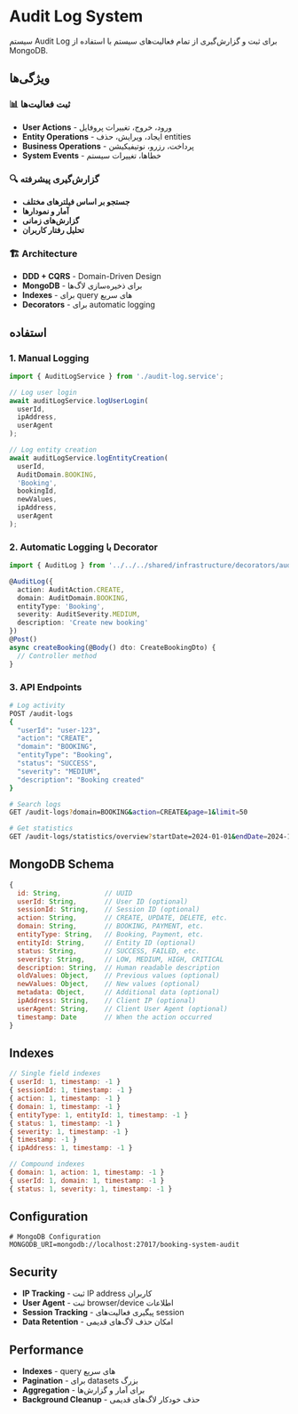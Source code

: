 # Audit Log System

سیستم Audit Log برای ثبت و گزارش‌گیری از تمام فعالیت‌های سیستم با استفاده از MongoDB.

## ویژگی‌ها

### 📊 ثبت فعالیت‌ها
- **User Actions** - ورود، خروج، تغییرات پروفایل
- **Entity Operations** - ایجاد، ویرایش، حذف entities
- **Business Operations** - پرداخت، رزرو، نوتیفیکیشن
- **System Events** - خطاها، تغییرات سیستم

### 🔍 گزارش‌گیری پیشرفته
- **جستجو بر اساس فیلترهای مختلف**
- **آمار و نمودارها**
- **گزارش‌های زمانی**
- **تحلیل رفتار کاربران**

### 🏗️ Architecture
- **DDD + CQRS** - Domain-Driven Design
- **MongoDB** - برای ذخیره‌سازی لاگ‌ها
- **Indexes** - برای query های سریع
- **Decorators** - برای automatic logging

## استفاده

### 1. Manual Logging

```typescript
import { AuditLogService } from './audit-log.service';

// Log user login
await auditLogService.logUserLogin(
  userId,
  ipAddress,
  userAgent
);

// Log entity creation
await auditLogService.logEntityCreation(
  userId,
  AuditDomain.BOOKING,
  'Booking',
  bookingId,
  newValues,
  ipAddress,
  userAgent
);
```

### 2. Automatic Logging با Decorator

```typescript
import { AuditLog } from '../../../shared/infrastructure/decorators/audit-log.decorator';

@AuditLog({
  action: AuditAction.CREATE,
  domain: AuditDomain.BOOKING,
  entityType: 'Booking',
  severity: AuditSeverity.MEDIUM,
  description: 'Create new booking'
})
@Post()
async createBooking(@Body() dto: CreateBookingDto) {
  // Controller method
}
```

### 3. API Endpoints

```bash
# Log activity
POST /audit-logs
{
  "userId": "user-123",
  "action": "CREATE",
  "domain": "BOOKING",
  "entityType": "Booking",
  "status": "SUCCESS",
  "severity": "MEDIUM",
  "description": "Booking created"
}

# Search logs
GET /audit-logs?domain=BOOKING&action=CREATE&page=1&limit=50

# Get statistics
GET /audit-logs/statistics/overview?startDate=2024-01-01&endDate=2024-12-31
```

## MongoDB Schema

```javascript
{
  id: String,           // UUID
  userId: String,       // User ID (optional)
  sessionId: String,    // Session ID (optional)
  action: String,       // CREATE, UPDATE, DELETE, etc.
  domain: String,       // BOOKING, PAYMENT, etc.
  entityType: String,   // Booking, Payment, etc.
  entityId: String,     // Entity ID (optional)
  status: String,       // SUCCESS, FAILED, etc.
  severity: String,     // LOW, MEDIUM, HIGH, CRITICAL
  description: String,  // Human readable description
  oldValues: Object,    // Previous values (optional)
  newValues: Object,    // New values (optional)
  metadata: Object,     // Additional data (optional)
  ipAddress: String,    // Client IP (optional)
  userAgent: String,    // Client User Agent (optional)
  timestamp: Date       // When the action occurred
}
```

## Indexes

```javascript
// Single field indexes
{ userId: 1, timestamp: -1 }
{ sessionId: 1, timestamp: -1 }
{ action: 1, timestamp: -1 }
{ domain: 1, timestamp: -1 }
{ entityType: 1, entityId: 1, timestamp: -1 }
{ status: 1, timestamp: -1 }
{ severity: 1, timestamp: -1 }
{ timestamp: -1 }
{ ipAddress: 1, timestamp: -1 }

// Compound indexes
{ domain: 1, action: 1, timestamp: -1 }
{ userId: 1, domain: 1, timestamp: -1 }
{ status: 1, severity: 1, timestamp: -1 }
```

## Configuration

```env
# MongoDB Configuration
MONGODB_URI=mongodb://localhost:27017/booking-system-audit
```

## Security

- **IP Tracking** - ثبت IP address کاربران
- **User Agent** - ثبت browser/device اطلاعات
- **Session Tracking** - پیگیری فعالیت‌های session
- **Data Retention** - امکان حذف لاگ‌های قدیمی

## Performance

- **Indexes** - query های سریع
- **Pagination** - برای datasets بزرگ
- **Aggregation** - برای آمار و گزارش‌ها
- **Background Cleanup** - حذف خودکار لاگ‌های قدیمی
